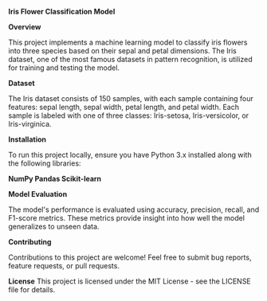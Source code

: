 

**Iris Flower Classification Model**


**Overview**

This project implements a machine learning model to classify iris flowers into three species based on their sepal and petal dimensions. The Iris dataset, one of the most famous datasets in pattern recognition, is utilized for training and testing the model.

**Dataset**

The Iris dataset consists of 150 samples, with each sample containing four features: sepal length, sepal width, petal length, and petal width. Each sample is labeled with one of three classes: Iris-setosa, Iris-versicolor, or Iris-virginica.

**Installation**

To run this project locally, ensure you have Python 3.x installed along with the following libraries:

**NumPy
Pandas
Scikit-learn**


**Model Evaluation**

The model's performance is evaluated using accuracy, precision, recall, and F1-score metrics. These metrics provide insight into how well the model generalizes to unseen data.

**Contributing**

Contributions to this project are welcome! Feel free to submit bug reports, feature requests, or pull requests.

**License**
This project is licensed under the MIT License - see the LICENSE file for details.

